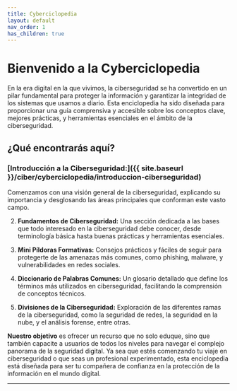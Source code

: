 ```yaml
---
title: Cyberciclopedia
layout: default
nav_order: 1
has_children: true
---
```


# Bienvenido a la Cyberciclopedia

En la era digital en la que vivimos, la ciberseguridad se ha convertido en un pilar fundamental para proteger la información y garantizar la integridad de los sistemas que usamos a diario. Esta enciclopedia ha sido diseñada para proporcionar una guía comprensiva y accesible sobre los conceptos clave, mejores prácticas, y herramientas esenciales en el ámbito de la ciberseguridad.

## ¿Qué encontrarás aquí?

### [Introducción a la Ciberseguridad:]({{ site.baseurl }}/ciber/cyberciclopedia/introduccion-ciberseguridad)

Comenzamos con una visión general de la ciberseguridad, explicando su importancia y desglosando las áreas principales que conforman este vasto campo.

2. **Fundamentos de Ciberseguridad:** Una sección dedicada a las bases que todo interesado en la ciberseguridad debe conocer, desde terminología básica hasta buenas prácticas y herramientas esenciales.

3. **Mini Píldoras Formativas:** Consejos prácticos y fáciles de seguir para protegerte de las amenazas más comunes, como phishing, malware, y vulnerabilidades en redes sociales.

4. **Diccionario de Palabras Comunes:** Un glosario detallado que define los términos más utilizados en ciberseguridad, facilitando la comprensión de conceptos técnicos.

5. **Divisiones de la Ciberseguridad:** Exploración de las diferentes ramas de la ciberseguridad, como la seguridad de redes, la seguridad en la nube, y el análisis forense, entre otras.

**Nuestro objetivo** es ofrecer un recurso que no solo eduque, sino que también capacite a usuarios de todos los niveles para navegar el complejo panorama de la seguridad digital. Ya sea que estés comenzando tu viaje en ciberseguridad o que seas un profesional experimentado, esta enciclopedia está diseñada para ser tu compañera de confianza en la protección de la información en el mundo digital.

---
